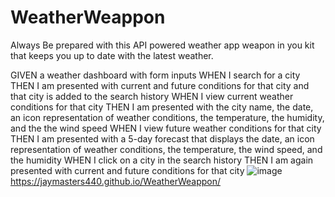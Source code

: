 # WeatherWeappon
Always Be prepared with this API powered weather app weapon in you kit that keeps you up to date with the latest weather. 

GIVEN a weather dashboard with form inputs
WHEN I search for a city
THEN I am presented with current and future conditions for that city and that city is added to the search history
WHEN I view current weather conditions for that city
THEN I am presented with the city name, the date, an icon representation of weather conditions, the temperature, the humidity, and the the wind speed
WHEN I view future weather conditions for that city
THEN I am presented with a 5-day forecast that displays the date, an icon representation of weather conditions, the temperature, the wind speed, and the humidity
WHEN I click on a city in the search history
THEN I am again presented with current and future conditions for that city
![image](https://user-images.githubusercontent.com/120442441/221598836-a7bf67b0-b174-4221-a3a0-294063dcba16.png)
https://jaymasters440.github.io/WeatherWeappon/
